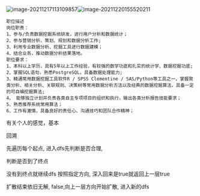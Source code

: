 ![image-20211217113109857](F:\mdfile\mdpic\image-20211217113109857.png)![image-20211220155520211](F:\mdfile\mdpic\image-20211220155520211.png)



```
职位描述
岗位职责：
1、参与/负责数据挖掘系统研发，进行用户分析和数据统计；
2、参与营销分析、策划、规划和数据分析工作;
3、利用专业数据分析、挖掘工具进行数据建模；
4、结合业务，推动数据分析结果落地。
职位要求：
1、本科以上学历，具有5年以上工作经验，有较强的数学功底和扎实的统计学、数据挖掘功底;
2、掌握SQL语句，熟悉PostgreSQL，具备数据处理能力;
3、精通常用数据挖掘工具软件R / SPSS Clementine / SAS/Python等工具之一，掌握聚类分析、相关分析、关联规则、决策树等常用数据分析方法以及经典的数据挖掘算法，具备一定的可自编挖掘算法;
4、 能够独立计划并负责各类自主专项项目的组织和执行，输出各类分析报告技能要求；
5、熟悉推荐系统常用算法；
6、工作有激情，具备良好的责任心、沟通技巧和团队合作精神；
```



















有关个人的感觉，基本



回溯



先遍历每个起点, 进入dfs先判断是否合理,

判断是否到了终点

没有到终点就继续dfs 按照指定方向, 深入回来是true就返回上一层true

扩散结束依旧无解, false,向上一层方向开始扩散, 进入新的dfs












